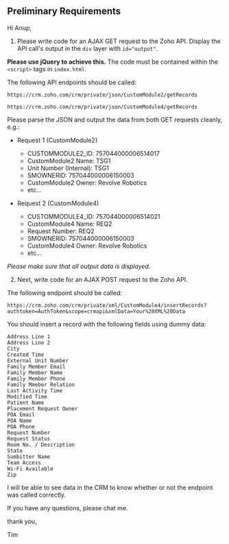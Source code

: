 ## Preliminary Requirements

Hi Anup,

1. Please write code for an AJAX GET request to the Zoho API.
Display the API call's output in the `div` layer with `id="output"`.

  **Please use jQuery to achieve this.** The code must be contained within
the `<script>` tags in `index.html`.

  The following API endpoints should be called:
  
  `https://crm.zoho.com/crm/private/json/CustomModule2/getRecords`
  
  `https://crm.zoho.com/crm/private/json/CustomModule4/getRecords`

  Please parse the JSON and output the data from both GET requests
cleanly, e.g.:

  * Request 1 (CustomModule2)
    * CUSTOMMODULE2_ID: 757044000006514017
    * CustomModule2 Name: TSG1
    * Unit Number (Internal): TSG1
    * SMOWNERID: 757044000006150003
    * CustomModule2 Owner: Revolve Robotics
    * etc...

  * Request 2 (CustomModule4)
    * CUSTOMMODULE4_ID: 757044000006514021
    * CustomModule4 Name: REQ2
    * Request Number: REQ2
    * SMOWNERID: 757044000006150003
    * CustomModule4 Owner: Revolve Robotics
    * etc...
    
  *Please make sure that all output data is displayed.*

2. Next, write code for an AJAX POST request to the Zoho API.

  The following endpoint should be called:
  
  `https://crm.zoho.com/crm/private/xml/CustomModule4/insertRecords?authtoken=AuthToken&scope=crmapi&xmlData=Your%20XML%20Data`

  You should insert a record with the following fields using dummy data:
```
Address Line 1
Address Line 2
City
Created Time
External Unit Number
Family Member Email
Family Member Name
Family Member Phone
Family Mmeber Relation
Last Activity Time
Modified Time
Patient Name
Placement Request Owner
POA Email
POA Name
POA Phone
Request Number
Request Status
Room No. / Description
State
Sumbitter Name
Team Access
Wi-Fi Available
Zip
```

  I will be able to see data in the CRM to know whether or not the endpoint
was called correctly.

If you have any questions, please chat me.

thank you,

Tim
